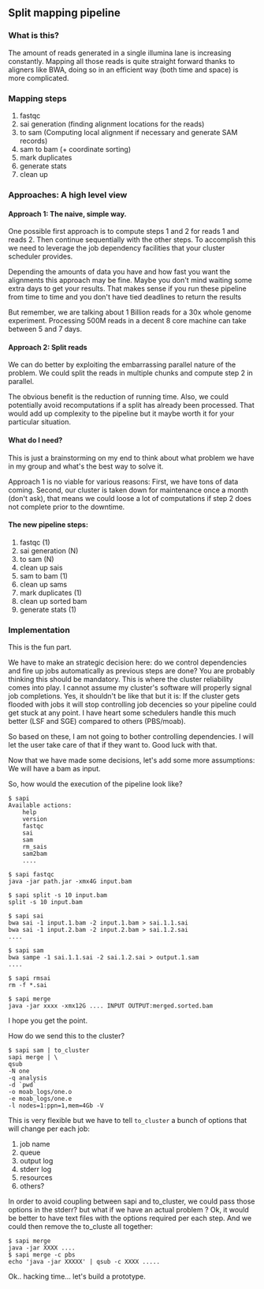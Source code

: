 ## Split mapping pipeline

### What is this?

The amount of reads generated in a single illumina lane is increasing constantly. Mapping all those reads is quite straight forward thanks to aligners like BWA, doing so in an efficient way (both time and space) is more complicated.

### Mapping steps

1. fastqc
2. sai generation (finding alignment locations for the reads)
3. to sam (Computing local alignment if necessary and generate SAM records)
4. sam to bam (+ coordinate sorting)
5. mark duplicates
6. generate stats
7. clean up

### Approaches: A high level view

#### Approach 1: The naive, simple way.

One possible first approach is to compute steps 1 and 2 for reads 1 and reads 2. Then continue sequentially with the other steps. To accomplish this we need to leverage the job dependency facilities that your cluster scheduler provides.

Depending the amounts of data you have and how fast you want the alignments this approach may be fine. Maybe you don't mind waiting some extra days to get your results. That makes sense if you run these pipeline from time to time and you don't have tied deadlines to return the results

But remember, we are talking about 1 Billion reads for a 30x whole genome experiment. Processing 500M reads in a decent 8 core machine can take between 5 and 7 days.

#### Approach 2: Split reads

We can do better by exploiting the embarrassing parallel nature of the problem. We could split the reads in multiple chunks and compute step 2 in parallel. 

The obvious benefit is the reduction of running time. Also, we could potentially avoid recomputations if a split has already been processed. That would add up complexity to the pipeline but it maybe worth it for your particular situation.

#### What do I need?

This is just a brainstorming on my end to think about what problem we have in my group and what's the best way to solve it.

Approach 1 is no viable for various reasons: First, we have tons of data coming. Second, our cluster is taken down for maintenance once a month (don't ask), that means we could loose a lot of computations if step 2 does not complete prior to the downtime.

#### The new pipeline steps: 

1. fastqc (1)
2. sai generation (N)
3. to sam (N)
4. clean up sais
5. sam to bam (1)
6. clean up sams
7. mark duplicates (1)
8. clean up sorted bam
9. generate stats (1)

### Implementation

This is the fun part.

We have to make an strategic decision here: do we control dependencies and fire up jobs automatically as previous steps are done? You are probably thinking this should be mandatory. This is where the cluster reliability comes into play. I cannot assume my cluster's software will properly signal job completions. Yes, it shouldn't be like that but it is: If the cluster gets flooded with jobs it will stop controlling job decencies so your pipeline could get stuck at any point. I have heart some schedulers handle this much better (LSF and SGE) compared to others (PBS/moab). 

So based on these, I am not going to bother controlling dependencies. I will let the user take care of that if they want to. Good luck with that.

Now that we have made some decisions, let's add some more assumptions: We will have a bam as input. 

So, how would the execution of the pipeline look like?

```
$ sapi 
Available actions:
    help
    version
    fastqc
    sai
    sam
    rm_sais
    sam2bam
    ....

$ sapi fastqc
java -jar path.jar -xmx4G input.bam

$ sapi split -s 10 input.bam
split -s 10 input.bam

$ sapi sai
bwa sai -1 input.1.bam -2 input.1.bam > sai.1.1.sai
bwa sai -1 input.2.bam -2 input.2.bam > sai.1.2.sai
....

$ sapi sam
bwa sampe -1 sai.1.1.sai -2 sai.1.2.sai > output.1.sam
....

$ sapi rmsai
rm -f *.sai

$ sapi merge
java -jar xxxx -xmx12G .... INPUT OUTPUT:merged.sorted.bam
```

I hope you get the point.

How do we send this to the cluster?

```
$ sapi sam | to_cluster 
sapi merge | \
qsub 
-N one 
-q analysis 
-d `pwd` 
-o moab_logs/one.o 
-e moab_logs/one.e 
-l nodes=1:ppn=1,mem=4Gb -V
```

This is very flexible but we have to tell ```to_cluster``` a bunch of options that will change per each job:

1. job name
2. queue
3. output log
4. stderr log
5. resources
6. others?

In order to avoid coupling between sapi and to_cluster, we could pass those options in the stderr? but what if we have an actual problem ? Ok, it would be better to have text files with the options required per each step. And we could then remove the to_cluste all together:

```
$ sapi merge
java -jar XXXX .... 
$ sapi merge -c pbs
echo 'java -jar XXXXX' | qsub -c XXXX ..... 
```

Ok.. hacking time... let's build a prototype.



    
